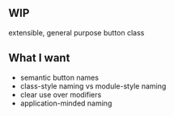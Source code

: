 ## WIP

extensible, general purpose button class

## What I want

* semantic button names
* class-style naming vs module-style naming
* clear use over modifiers
* application-minded naming
